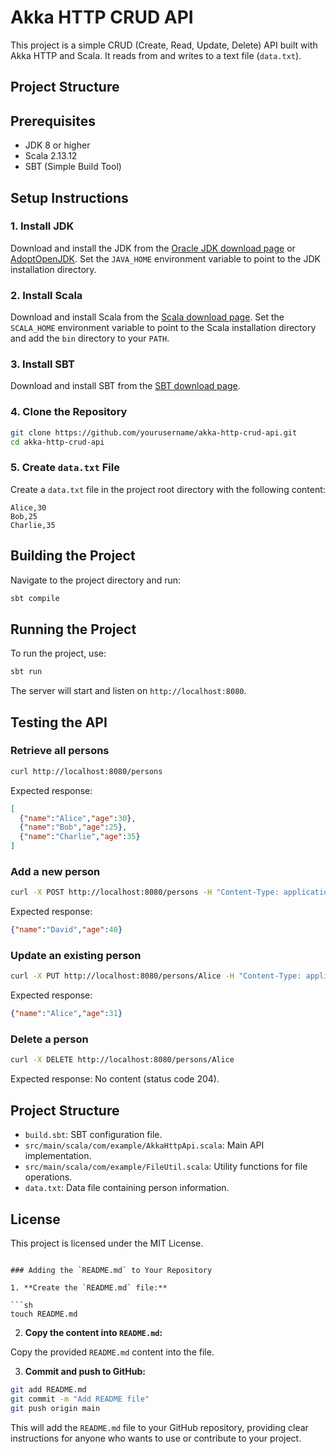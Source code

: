 # Akka HTTP CRUD API

This project is a simple CRUD (Create, Read, Update, Delete) API built with Akka HTTP and Scala. It reads from and writes to a text file (`data.txt`).

## Project Structure


## Prerequisites

- JDK 8 or higher
- Scala 2.13.12
- SBT (Simple Build Tool)

## Setup Instructions

### 1. Install JDK

Download and install the JDK from the [Oracle JDK download page](https://www.oracle.com/java/technologies/javase-jdk17-downloads.html) or [AdoptOpenJDK](https://adoptium.net/). Set the `JAVA_HOME` environment variable to point to the JDK installation directory.

### 2. Install Scala

Download and install Scala from the [Scala download page](https://www.scala-lang.org/download/). Set the `SCALA_HOME` environment variable to point to the Scala installation directory and add the `bin` directory to your `PATH`.

### 3. Install SBT

Download and install SBT from the [SBT download page](https://www.scala-sbt.org/download.html).

### 4. Clone the Repository

```sh
git clone https://github.com/yourusername/akka-http-crud-api.git
cd akka-http-crud-api
```

### 5. Create `data.txt` File

Create a `data.txt` file in the project root directory with the following content:

```
Alice,30
Bob,25
Charlie,35
```

## Building the Project

Navigate to the project directory and run:

```sh
sbt compile
```

## Running the Project

To run the project, use:

```sh
sbt run
```

The server will start and listen on `http://localhost:8080`.

## Testing the API

### Retrieve all persons

```sh
curl http://localhost:8080/persons
```

Expected response:

```json
[
  {"name":"Alice","age":30},
  {"name":"Bob","age":25},
  {"name":"Charlie","age":35}
]
```

### Add a new person

```sh
curl -X POST http://localhost:8080/persons -H "Content-Type: application/json" -d '{"name":"David","age":40}'
```

Expected response:

```json
{"name":"David","age":40}
```

### Update an existing person

```sh
curl -X PUT http://localhost:8080/persons/Alice -H "Content-Type: application/json" -d '{"name":"Alice","age":31}'
```

Expected response:

```json
{"name":"Alice","age":31}
```

### Delete a person

```sh
curl -X DELETE http://localhost:8080/persons/Alice
```

Expected response: No content (status code 204).

## Project Structure

- `build.sbt`: SBT configuration file.
- `src/main/scala/com/example/AkkaHttpApi.scala`: Main API implementation.
- `src/main/scala/com/example/FileUtil.scala`: Utility functions for file operations.
- `data.txt`: Data file containing person information.

## License

This project is licensed under the MIT License.
```

### Adding the `README.md` to Your Repository

1. **Create the `README.md` file:**

```sh
touch README.md
```

2. **Copy the content into `README.md`:**

Copy the provided `README.md` content into the file.

3. **Commit and push to GitHub:**

```sh
git add README.md
git commit -m "Add README file"
git push origin main
```

This will add the `README.md` file to your GitHub repository, providing clear instructions for anyone who wants to use or contribute to your project.
